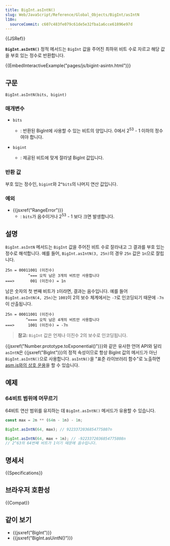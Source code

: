 ```yaml
---
title: BigInt.asIntN()
slug: Web/JavaScript/Reference/Global_Objects/BigInt/asIntN
l10n:
  sourceCommit: c607c483fe079c61de5e32fba1a6cce61896e97d
---
```


{{JSRef}}

**`BigInt.asIntN()`** 정적 메서드는 `BigInt` 값을 주어진 최하위 비트 수로 자르고 해당 값을 부호 있는 정수로 반환합니다.

{{EmbedInteractiveExample("pages/js/bigint-asintn.html")}}

## 구문

```js-nolint
BigInt.asIntN(bits, bigint)
```

### 매개변수

- `bits`
  - : 반환된 BigInt에 사용할 수 있는 비트의 양입니다. 0에서 2<sup>53</sup> - 1 이하의 정수여야 합니다.

- `bigint`
  - : 제공된 비트에 맞게 잘라낼 BigInt 값입니다.

### 반환 값

부호 있는 정수인, `bigint`와 2^`bits`의 나머지 연산 값입니다.

### 예외

- {{jsxref("RangeError")}}
  - : `bits`가 음수이거나 2<sup>53</sup> - 1 보다 크면 발생합니다.

## 설명

`BigInt.asIntN` 메서드는 `BigInt` 값을 주어진 비트 수로 잘라내고 그 결과를 부호 있는 정수로 해석합니다. 예를 들어, `BigInt.asIntN(3, 25n)`의 경우 `25n` 값은 `1n`으로 잘립니다.

```plain
25n = 00011001 (이진수)
          ^=== 오직 남은 3개의 비트만 사용합니다
===>       001 (이진수) = 1n
```

남은 숫자의 첫 번째 비트가 `1`이라면, 결과는 음수입니다. 예를 들어 `BigInt.asIntN(4, 25n)`는 `1001`이 2의 보수 체계에서는 `-7`로 인코딩되기 때문에 `-7n`이 산출됩니다.

```plain
25n = 00011001 (이진수)
         ^==== 오직 남은 4개의 비트만 사용합니다
===>      1001 (이진수) = -7n
```

> **참고:** `BigInt` 값은 언제나 이진수 2의 보수로 인코딩됩니다.

{{jsxref("Number.prototype.toExponential()")}}와 같은 유사한 언어 API와 달리 `asIntN`은 {{jsxref("BigInt")}}의 정적 속성이므로 항상 BigInt 값의 메서드가 아닌 `BigInt.asIntN()`으로 사용합니다. `asIntN()`을 "표준 라이브러리 함수"로 노출하면 [asm.js와의 상호 운용](https://github.com/tc39/proposal-bigint/blob/master/ADVANCED.md#dont-break-asmjs)을 할 수 있습니다.

## 예제

### 64비트 범위에 머무르기

64비트 연산 범위를 유지하는 데 `BigInt.asIntN()` 메서드가 유용할 수 있습니다.

```js
const max = 2n ** (64n - 1n) - 1n;

BigInt.asIntN(64, max); // 9223372036854775807n

BigInt.asIntN(64, max + 1n); // -9223372036854775808n
// 2^63의 64번째 비트가 1이기 때문에 음수입니다.
```

## 명세서

{{Specifications}}

## 브라우저 호환성

{{Compat}}

## 같이 보기

- {{jsxref("BigInt")}}
- {{jsxref("BigInt.asUintN()")}}
